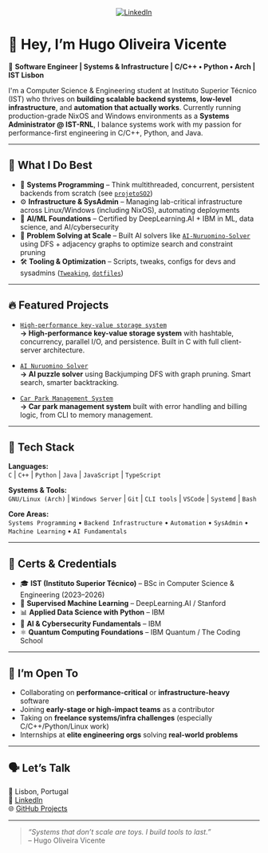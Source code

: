 <!-- LinkedIn button -->
<p align="center">
  <a href="https://www.linkedin.com/in/hugo-vicente11/" target="_blank">
    <img src="https://img.shields.io/badge/LinkedIn-Hugo%20Vicente-blue?logo=linkedin&style=for-the-badge" alt="LinkedIn">
  </a>
</p>

# 👋 Hey, I’m Hugo Oliveira Vicente

🚀 **Software Engineer | Systems & Infrastructure | C/C++ • Python • Arch | IST Lisbon**

I'm a Computer Science & Engineering student at Instituto Superior Técnico (IST) who thrives on **building scalable backend systems**, **low-level infrastructure**, and **automation that actually works**. Currently running production-grade NixOS and Windows environments as a **Systems Administrator @ IST-RNL**, I balance systems work with my passion for performance-first engineering in C/C++, Python, and Java.

---

## 🔧 What I Do Best

- 🧠 **Systems Programming** – Think multithreaded, concurrent, persistent backends from scratch (see [`projetoSO2`](https://github.com/HoVeRzzz/projetoSO2))
- ⚙️ **Infrastructure & SysAdmin** – Managing lab-critical infrastructure across Linux/Windows (including NixOS), automating deployments
- 🤖 **AI/ML Foundations** – Certified by DeepLearning.AI + IBM in ML, data science, and AI/cybersecurity
- 🧪 **Problem Solving at Scale** – Built AI solvers like [`AI-Nuruomino-Solver`](https://github.com/hugo-vicente11/AI-Nuruomino-Solver) using DFS + adjacency graphs to optimize search and constraint pruning
- 🛠️ **Tooling & Optimization** – Scripts, tweaks, configs for devs and sysadmins ([`Tweaking`](https://github.com/hugo-vicente11/Tweaking), [`dotfiles`](https://github.com/hugo-vicente11/dotfiles))

---

## 🔥 Featured Projects

- [`High-performance key-value storage system`](https://github.com/HoVeRzzz/projetoSO2)  
  **→ High-performance key-value storage system** with hashtable, concurrency, parallel I/O, and persistence. Built in C with full client-server architecture.

- [`AI Nuruomino Solver`](https://github.com/hugo-vicente11/AI-Nuruomino-Solver)  
  **→ AI puzzle solver** using Backjumping DFS with graph pruning. Smart search, smarter backtracking.

- [`Car Park Management System`](https://github.com/HoVeRzzz/projetoIAED)  
  **→ Car park management system** built with error handling and billing logic, from CLI to memory management.

---

## 🧠 Tech Stack

**Languages:**  
`C` | `C++` | `Python` | `Java` | `JavaScript` | `TypeScript`

**Systems & Tools:**  
`GNU/Linux (Arch)` | `Windows Server` | `Git` | `CLI tools` | `VSCode` | `Systemd` | `Bash`

**Core Areas:**  
`Systems Programming` • `Backend Infrastructure` • `Automation` • `SysAdmin` • `Machine Learning` • `AI Fundamentals`

---

## 📌 Certs & Credentials

- 🎓 **IST (Instituto Superior Técnico)** – BSc in Computer Science & Engineering (2023–2026)
- 🧠 **Supervised Machine Learning** – DeepLearning.AI / Stanford  
- 📊 **Applied Data Science with Python** – IBM  
- 🔐 **AI & Cybersecurity Fundamentals** – IBM  
- ⚛️ **Quantum Computing Foundations** – IBM Quantum / The Coding School  

---

## 🤝 I’m Open To

- Collaborating on **performance-critical** or **infrastructure-heavy** software  
- Joining **early-stage or high-impact teams** as a contributor
- Taking on **freelance systems/infra challenges** (especially C/C++/Python/Linux work)  
- Internships at **elite engineering orgs** solving **real-world problems**

---

## 🗣️ Let’s Talk

📍 Lisbon, Portugal  
🔗 [LinkedIn](https://www.linkedin.com/in/hugo-vicente11)  
🌐 [GitHub Projects](https://github.com/hugo-vicente11)

---

> *“Systems that don’t scale are toys. I build tools to last.”*  
> – Hugo Oliveira Vicente
